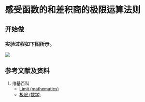 # 感受函数的和差积商的极限运算法则

## 开始做

### 实验过程如下图所示。

![](/images/微分/极限和数值近似/感受函数的和差积商的极限运算法则/1a1.jpg)


## 参考文献及资料

1. 维基百科
	- [Limit (mathematics)](https://en.wikipedia.org/wiki/Limit_(mathematics)) 
	- [极限 (数学)](https://zh.wikipedia.org/wiki/%E6%9E%81%E9%99%90_(%E6%95%B0%E5%AD%A6)) 




